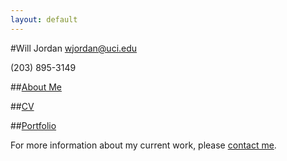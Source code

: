 ```yaml
---
layout: default
---
```

#Will Jordan
[wjordan@uci.edu](mailto:wjordan@uci.edu)

(203) 895-3149

##[About Me](/about/)

##[CV](/cv)

##[Portfolio](/portfolio/)

For more information about my current work, please [contact me](mailto:wjordan@uci.edu).
